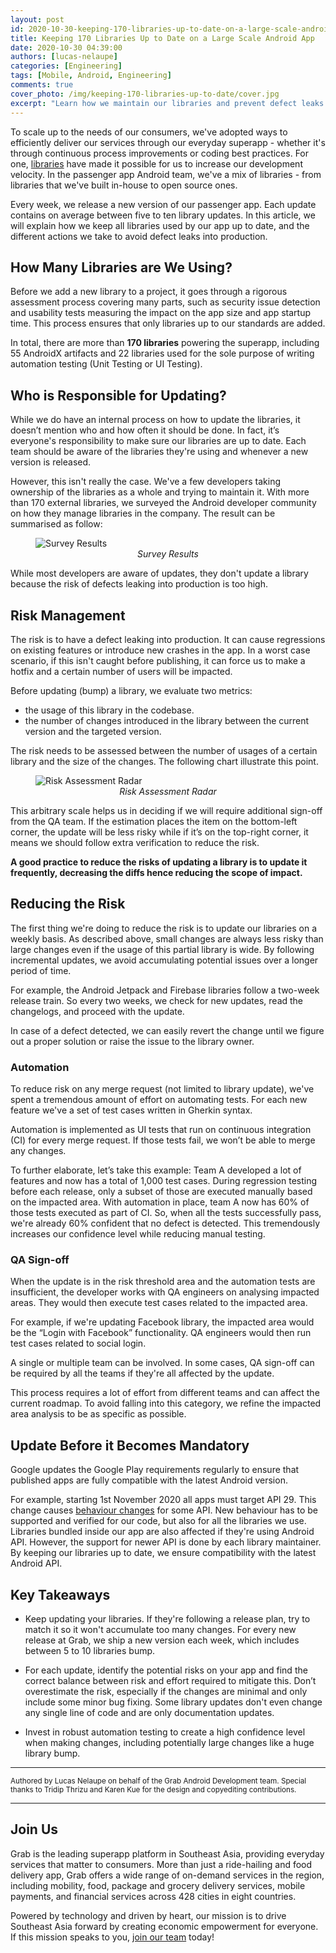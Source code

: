 ```yaml
---
layout: post
id: 2020-10-30-keeping-170-libraries-up-to-date-on-a-large-scale-android-app
title: Keeping 170 Libraries Up to Date on a Large Scale Android App
date: 2020-10-30 04:39:00
authors: [lucas-nelaupe]
categories: [Engineering]
tags: [Mobile, Android, Engineering]
comments: true
cover_photo: /img/keeping-170-libraries-up-to-date/cover.jpg
excerpt: "Learn how we maintain our libraries and prevent defect leaks in our Grab Passenger app."
---
```


To scale up to the needs of our consumers, we've adopted ways to efficiently deliver our services through our everyday superapp - whether it's through continuous process improvements or coding best practices. For one, [libraries](https://en.wikipedia.org/wiki/Library_(computing)) have made it possible for us to increase our development velocity. In the passenger app Android team, we've a mix of libraries - from libraries that we've built in-house to open source ones.

Every week, we release a new version of our passenger app. Each update contains on average between five to ten library updates. In this article, we will explain how we keep all libraries used by our app up to date, and the different actions we take to avoid defect leaks into production.

## How Many Libraries are We Using?

Before we add a new library to a project, it goes through a rigorous assessment process covering many parts, such as security issue detection and usability tests measuring the impact on the app size and app startup time. This process ensures that only libraries up to our standards are added.

In total, there are more than **170 libraries** powering the superapp, including 55 AndroidX artifacts and 22 libraries used for the sole purpose of writing automation testing (Unit Testing or UI Testing).

## Who is Responsible for Updating?

While we do have an internal process on how to update the libraries, it doesn’t mention who and how often it should be done. In fact, it’s everyone's responsibility to make sure our libraries are up to date. Each team should be aware of the libraries they're using and whenever a new version is released.

However, this isn't really the case. We've a few developers taking ownership of the libraries as a whole and trying to maintain it. With more than 170 external libraries, we surveyed the Android developer community on how they manage libraries in the company. The result can be summarised as follow:

<div class="post-image-section"><figure>
  <img src="/img/keeping-170-libraries-up-to-date/infography.png" alt="Survey Results">
  <figcaption align="middle"><i>Survey Results</i></figcaption>
</figure></div>

While most developers are aware of updates, they don't update a library because the risk of defects leaking into production is too high.

## Risk Management
The risk is to have a defect leaking into production. It can cause regressions on existing features or introduce new crashes in the app. In a worst case scenario, if this isn't caught before publishing, it can force us to make a hotfix and a certain number of users will be impacted.

Before updating (bump) a library, we evaluate two metrics:
- the usage of this library in the codebase.
- the number of changes introduced in the library between the current version and the targeted version.

The risk needs to be assessed between the number of usages of a certain library and the size of the changes. The following chart illustrate this point.

<div class="post-image-section"><figure>
  <img src="/img/keeping-170-libraries-up-to-date/radar.png" alt="Risk Assessment Radar">
  <figcaption align="middle"><i>Risk Assessment Radar</i></figcaption>
</figure></div>

This arbitrary scale helps us in deciding if we will require additional sign-off from the QA team. If the estimation places the item on the bottom-left corner, the update will be less risky while if it’s on the top-right corner, it means we should follow extra verification to reduce the risk.

**A good practice to reduce the risks of updating a library is to update it frequently, decreasing the diffs hence reducing the scope of impact.**

## Reducing the Risk

The first thing we're doing to reduce the risk is to update our libraries on a weekly basis. As described above, small changes are always less risky than large changes even if the usage of this partial library is wide. By following incremental updates, we avoid accumulating potential issues over a longer period of time.

For example, the Android Jetpack and Firebase libraries follow a two-week release train. So every two weeks, we check for new updates, read the changelogs, and proceed with the update.

In case of a defect detected, we can easily revert the change until we figure out a proper solution or raise the issue to the library owner.

### Automation ###

To reduce risk on any merge request (not limited to library update), we've spent a tremendous amount of effort on automating tests. For each new feature we've a set of test cases written in Gherkin syntax.

Automation is implemented as UI tests that run on continuous integration (CI) for every merge request. If those tests fail, we won’t be able to merge any changes.

To further elaborate, let’s take this example: Team A developed a lot of features and now has a total of 1,000 test cases. During regression testing before each release, only a subset of those are executed manually based on the impacted area. With automation in place, team A now has 60% of those tests executed as part of CI. So, when all the tests successfully pass, we're already 60% confident that no defect is detected. This tremendously increases our confidence level while reducing manual testing.

### QA Sign-off ###

When the update is in the risk threshold area and the automation tests are insufficient, the developer works with QA engineers on analysing impacted areas. They would then execute test cases related to the impacted area.

For example, if we're updating Facebook library, the impacted area would be the “Login with Facebook” functionality. QA engineers would then run test cases related to social login.

A single or multiple team can be involved. In some cases, QA sign-off can be required by all the teams if they're all affected by the update.

This process requires a lot of effort from different teams and can affect the current roadmap. To avoid falling into this category, we refine the impacted area analysis to be as specific as possible.

## Update Before it Becomes Mandatory

Google updates the Google Play requirements regularly to ensure that published apps are fully compatible with the latest Android version.

For example, starting 1st November 2020 all apps must target API 29. This change causes [behaviour changes](https://developer.android.com/about/versions/10/behavior-changes-10) for some API. New behaviour has to be supported and verified for our code, but also for all the libraries we use. Libraries bundled inside our app are also affected if they're using Android API. However, the support for newer API is done by each library maintainer. By keeping our libraries up to date, we ensure compatibility with the latest Android API.

## Key Takeaways

- Keep updating your libraries. If they're following a release plan, try to match it so it won't accumulate too many changes. For every new release at Grab, we ship a new version each week, which includes between 5 to 10 libraries bump.

- For each update, identify the potential risks on your app and find the correct balance between risk and effort required to mitigate this. Don’t overestimate the risk, especially if the changes are minimal and only include some minor bug fixing. Some library updates don't even change any single line of code and are only documentation updates.

- Invest in robust automation testing to create a high confidence level when making changes, including potentially large changes like a huge library bump.

---

<small class="credits">Authored by Lucas Nelaupe on behalf of the Grab Android Development team. Special thanks to Tridip Thrizu and Karen Kue for the design and copyediting contributions.</small>

---

## Join Us

Grab is the leading superapp platform in Southeast Asia, providing everyday services that matter to consumers. More than just a ride-hailing and food delivery app, Grab offers a wide range of on-demand services in the region, including mobility, food, package and grocery delivery services, mobile payments, and financial services across 428 cities in eight countries.

Powered by technology and driven by heart, our mission is to drive Southeast Asia forward by creating economic empowerment for everyone. If this mission speaks to you, [join our team](https://grab.careers/) today!
